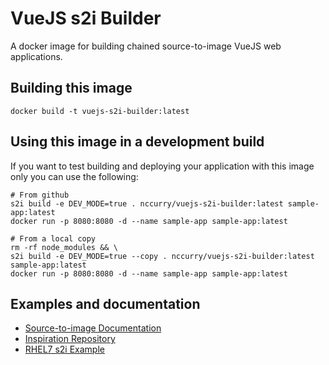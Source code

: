 # VueJS s2i Builder

A docker image for building chained source-to-image VueJS web applications.

## Building this image
```shell
docker build -t vuejs-s2i-builder:latest
```

## Using this image in a development build

If you want to test building and deploying your application with this image only you can use the following:
```shell
# From github
s2i build -e DEV_MODE=true . nccurry/vuejs-s2i-builder:latest sample-app:latest
docker run -p 8080:8080 -d --name sample-app sample-app:latest

# From a local copy
rm -rf node_modules && \
s2i build -e DEV_MODE=true --copy . nccurry/vuejs-s2i-builder:latest sample-app:latest
docker run -p 8080:8080 -d --name sample-app sample-app:latest
```

## Examples and documentation

* [Source-to-image Documentation](https://github.com/openshift/source-to-image)
* [Inspiration Repository](https://github.com/nodeshift/centos7-s2i-nodejs)
* [RHEL7 s2i Example](https://access.redhat.com/containers/?tab=docker-file#/registry.access.redhat.com/rhscl/s2i-core-rhel7/images/1-47)
